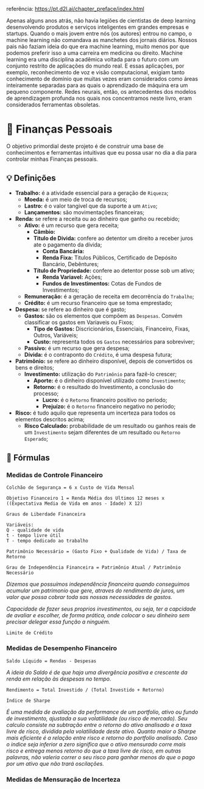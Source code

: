referência: https://pt.d2l.ai/chapter_preface/index.html

Apenas alguns anos atrás, não havia legiões de cientistas de deep learning desenvolvendo produtos e serviços inteligentes em grandes empresas e startups. Quando o mais jovem entre nós (os autores) entrou no campo, o machine learning não comandava as manchetes dos jornais diários. Nossos pais não faziam ideia do que era machine learning, muito menos por que podemos preferir isso a uma carreira em medicina ou direito. Machine learning era uma disciplina acadêmica voltada para o futuro com um conjunto restrito de aplicações do mundo real. E essas aplicações, por exemplo, reconhecimento de voz e visão computacional, exigiam tanto conhecimento de domínio que muitas vezes eram considerados como áreas inteiramente separadas para as quais o aprendizado de máquina era um pequeno componente. Redes neurais, então, os antecedentes dos modelos de aprendizagem profunda nos quais nos concentramos neste livro, eram considerados ferramentas obsoletas.


# 💸 Finanças Pessoais
O objetivo primordial deste projeto é de construir uma base de conhecimentos e ferramentas intuitivas que eu possa usar no dia a dia para controlar minhas Finanças pessoais.

## 💡 Definições
* **Trabalho:** é a atividade essencial para a geração de `Riqueza`;
  - **Moeda:** é um meio de troca de recursos;
  - **Lastro:** é o valor tangivel que da suporte a um `Ativo`;
  - **Lançamentos:** são movimentações financeiras;
* **Renda:** se refere a receita ou ao dinheiro que ganho ou recebido;
  - **Ativo:** é um recurso que gera receita;
    - **Câmbio:**
    - **Titulo de Divida:** confere ao detentor um direito a receber juros ate o pagamento da dívida;
      - **Conta Bancária:**
      - **Renda Fixa:** Titulos Públicos, Certificado de Depósito Bancário, Debêntures;
    - **Título de Propriedade:** confere ao detentor posse sob um ativo;
      - **Renda Variavel:** Ações;
      - **Fundos de Investimentos:** Cotas de Fundos de Investimentos;
  - **Remuneração:** é a geração de receita em decorrência do `Trabalho`;
  - **Crédito:** é um recurso financeiro que se toma emprestado;
* **Despesa:** se refere ao dinheiro que é gasto;
  - **Gastos:** são os elementos que compõem as `Despesas`. Convém classificar os gastos em Variaveis ou Fixos;
    - **Tipo de Gastos:** Discricionários, Essenciais, Financeiro, Fixas, Outros, Variáveis;
    - **Custo:** representa todos os `Gastos` necessários para sobreviver;
  - **Passivo:** é um recurso que gera despesa;
  - **Dívida:** é o contraponto do `Crédito`, é uma despesa futura;
* **Patrimônio:** se refere ao dinheiro disponível, depois de convertidos os bens e direitos;
  - **Investimento:** utilização do `Patrimônio` para fazê-lo crescer;
    - **Aporte:** é o dinheiro disponível utilizado como `Investimento`;
    - **Retorno:** é o resultado do Investimento, a conclusão do processo;
      - **Lucro:** é o `Retorno` financeiro positivo no periodo;
      - **Prejuízo:** é o `Retorno` financeiro negativo no periodo;
* **Risco:** é tudo aquilo que representa um incerteza para todos os elementos descritos acima;
  - **Risco Calculado:** probabilidade de um resultado ou ganhos reais de um `Investimento` sejam diferentes de um resultado ou `Retorno Esperado`;



## 🧮 Fórmulas
### Medidas de Controle Financeiro
```
Colchão de Segurança = 6 x Custo de Vida Mensal
```
```
Objetivo Financeiro 1 = Renda Média dos Ultimos 12 meses x ((Expectativa Media de Vida em anos - Idade) X 12)
```
```
Graus de Liberdade Financeira

Variáveis:
Q - qualidade de vida
t - tempo livre útil
T - tempo dedicado ao trabalho

Patrimônio Necessário = (Gasto Fixo + Qualidade de Vida) / Taxa de Retorno

Grau de Independência Financeira = Patrimônio Atual / Patrimônio Necessário
```
_Dizemos que possuímos independência financeira quando conseguimos acumular um patrimonio que gere, atraves do rendimento de juros, um valor que possa cobrar toda sas nossas necessidades de gastos._

_Capacidade de fazer seus proprios investimentos, ou seja, ter a capcidade de avaliar e escolher, de forma prática, onde colocar o seu dinheiro sem precisar delegar essa função a ninguém._

```
Limite de Crédito
```
### Medidas de Desempenho Financeiro
```
Saldo Líquido = Rendas - Despesas
```
_A ideia do Saldo é de que haja uma divergência positiva e crescente da renda em relação às despesas no tempo._
```
Rendimento = Total Investido / (Total Investido + Retorno)
```
```
Índice de Sharpe
```
_É uma medida de avaliação da performance de um portfolio, ativo ou fundo de investimento, ajustada a sua volatilidade (ou risco de mercado). Seu calculo consiste na subtração entre o retorno do ativo analisado e a taxa livre de risco, dividida pela volatilidade deste ativo. Quanto maior o Sharpe mais eficiente é a relação entre risco e retorno do portfolio analisado. Caso o indice seja inferior a zero significa que o ativo mensurado corre mais risco e entrega menos retorno do que a taxa livre de risco, em outras palavras, não valeria correr o seu risco para ganhar menos do que o pago por um ativo que não trará oscilações._
### Medidas de Mensuração de Incerteza
```

